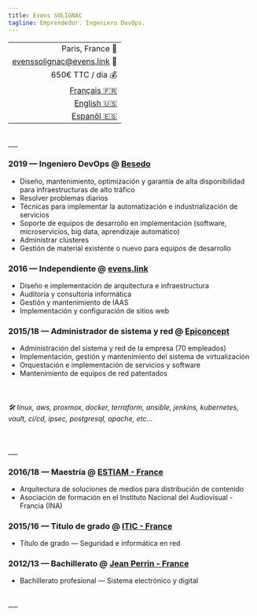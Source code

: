```yaml
---
title: Evens SOLIGNAC
tagline: Emprendedor. Ingeniero DevOps.
---
```

||
|-:|
| Paris, France :office: |
| [evenssolignac@evens.link](#) :e-mail: |
| 650€ TTC / dia :moneybag: |
| [Français :fr:](https://evens.link) |
| [English :us:](https://evens.link/en/) |
| [Espanõl :es:](https://evens.link/es/) |

<br />
___
<br />

<!-- ## Experiencias -->

### 2019 — Ingeniero DevOps @ [Besedo](https://besedo.com/)
- Diseño, mantenimiento, optimización y garantía de alta disponibilidad para infraestructuras de alto tráfico
- Resolver problemas diarios
- Técnicas para implementar la automatización e industrialización de servicios
- Soporte de equipos de desarrollo en implementación (software, microservicios, big data, aprendizaje automático)
- Administrar clústeres
- Gestión de material existente o nuevo para equipos de desarrollo

### 2016 — Independiente @ [evens.link](#)
- Diseño e implementación de arquitectura e infraestructura
- Auditoría y consultoría informática
- Gestión y mantenimiento de IAAS
- Implementación y configuración de sitios web

### 2015/18 — Administrador de sistema y red @ [Epiconcept](https://www.epiconcept.fr)
- Administración del sistema y red de la empresa (70 empleados)
- Implementación, gestión y mantenimiento del sistema de virtualización
- Orquestación e implementación de servicios y software
- Mantenimiento de equipos de red patentados
<br />

<!-- ## Habilidades -->

###### :hammer_and_wrench: linux, aws, proxmox, docker, terraform, ansible, jenkins, kubernetes, vault, ci/cd, ipsec, postgresql, apache, etc...

<br />
___
<br />

<!-- ## Formación -->

### 2016/18 — Maestría @ [ESTIAM - France](https://www.estiam.education)
- Arquitectura de soluciones de medios para distribución de contenido
- Asociación de formación en el Instituto Nacional del Audiovisual - Francia (INA)

### 2015/16 — Título de grado @ [ITIC - France](https://www.iticparis.com)
- Título de grado — Seguridad e informática en red

### 2012/13 — Bachillerato @ [Jean Perrin - France](https://www.jeanperrin.org/portail/)
- Bachillerato profesional — Sistema electrónico y digital

<br />
___
<br />
